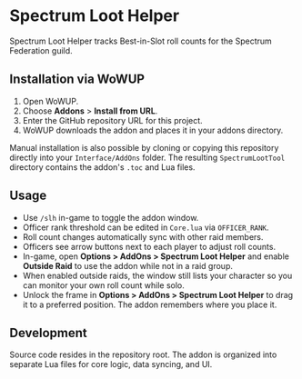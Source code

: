 # Spectrum Loot Helper

Spectrum Loot Helper tracks Best-in-Slot roll counts for the Spectrum Federation guild.

## Installation via WoWUP

1. Open WoWUP.
2. Choose **Addons** > **Install from URL**.
3. Enter the GitHub repository URL for this project.
4. WoWUP downloads the addon and places it in your addons directory.

Manual installation is also possible by cloning or copying this repository
directly into your `Interface/AddOns` folder. The resulting `SpectrumLootTool`
directory contains the addon's `.toc` and Lua files.

## Usage

- Use `/slh` in-game to toggle the addon window.
- Officer rank threshold can be edited in `Core.lua` via `OFFICER_RANK`.
- Roll count changes automatically sync with other raid members.
- Officers see arrow buttons next to each player to adjust roll counts.
- In-game, open **Options > AddOns > Spectrum Loot Helper** and enable **Outside Raid** to use the addon while not in a raid group.
- When enabled outside raids, the window still lists your character so you can monitor your own roll count while solo.
- Unlock the frame in **Options > AddOns > Spectrum Loot Helper** to drag it to a preferred position. The addon remembers where you place it.

## Development

Source code resides in the repository root. The addon is organized into
separate Lua files for core logic, data syncing, and UI.
